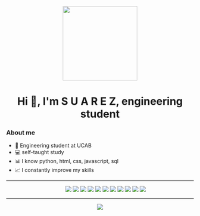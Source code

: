 <div id="header" align="center">
  <img src="https://media.giphy.com/media/QNFhOolVeCzPQ2Mx85/giphy.gif" width="200"/>
  <h1 align="center">Hi 👋, I'm S U A R E Z, engineering student</h1>
</div>

### About me
- 🔰 Engineering student at UCAB
- 💻 self-taught study
- 📊 I know python, html, css, javascript, sql
- 📈 I constantly improve my skills

---

<p align="center" style="margin-left: 30px;"> 

  <a> 
    <img src="https://img.shields.io/badge/Udemy-EC5252?style=for-the-badge&logo=Udemy&logoColor=white"/>
  </a>
  <a> 
   <img src="https://img.shields.io/badge/W3Schools-04AA6D?style=for-the-badge&logo=W3Schools&logoColor=white">
  </a>  
  <a> 
   <img src="https://img.shields.io/badge/C%2B%2B-00599C?style=for-the-badge&logo=c%2B%2B&logoColor=white">
  </a>  
  <a> 
   <img src="https://img.shields.io/badge/Python-FFD43B?style=for-the-badge&logo=python&logoColor=blue">
  </a>  
    <a> 
   <img src="https://img.shields.io/badge/Java-ED8B00?style=for-the-badge&logo=openjdk&logoColor=white">
  </a> 
  <a> 
  <img src="https://img.shields.io/badge/Dart-0175C2?style=for-the-badge&logo=Dart&logoColor=white"/>
  <a>  
  <a> 
      <img src="https://img.shields.io/badge/Flutter-02569B?style=for-the-badge&logo=Flutter&logoColor=white"/>  
  </a>
  <a>
    <img src="https://img.shields.io/badge/Sqlite-003B57?style=for-the-badge&logo=sqlite&logoColor=white">
  </a> 
    <a> 
   <img src="https://img.shields.io/badge/GIT-E44C30?style=for-the-badge&logo=git&logoColor=white">
  </a> 
  <a> 
   <img src="https://img.shields.io/badge/Ubuntu-E95420?style=for-the-badge&logo=ubuntu&logoColor=white">
  </a>
  <a> 
   <img src="https://img.shields.io/badge/Linux-FCC624?style=for-the-badge&logo=linux&logoColor=black">
  </a> 
  
</p>

---

<p align="center">
<a>
   <img src="https://github-readme-stats.vercel.app/api/top-langs/?username=AdelSuarez&layout=compact&theme=tokyonight&include_all_commits=true&count_private=true)](https://github.com/anuraghazra/github-readme-stats">
</a>  
</p>

